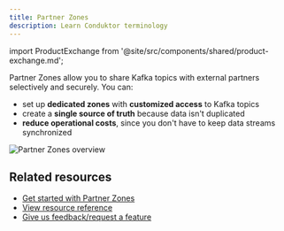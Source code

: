 ```yaml
---
title: Partner Zones
description: Learn Conduktor terminology
---
```

import ProductExchange from '@site/src/components/shared/product-exchange.md';

<ProductExchange />

Partner Zones allow you to share Kafka topics with external partners selectively and securely. You can:

- set up **dedicated zones** with **customized access** to Kafka topics
- create a **single source of truth** because data isn't duplicated
- **reduce operational costs**, since you don't have to keep data streams synchronized

![Partner Zones overview](/guide/pz-detail-view.png)

## Related resources

- [Get started with Partner Zones](/guide/use-cases/third-party-data)
- [View resource reference](/guide/reference/console-reference/#partner-zones)
- [Give us feedback/request a feature](https://conduktor.io/roadmap)
